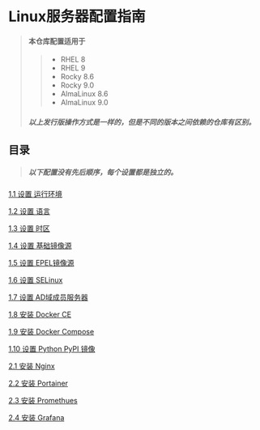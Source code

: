 Linux服务器配置指南
=
> #### 本仓库配置适用于
>> - RHEL 8
>> - RHEL 9
>> - Rocky 8.6
>> - Rocky 9.0
>> - AlmaLinux 8.6
>> - AlmaLinux 9.0 
> ##### 以上发行版操作方式是一样的，但是不同的版本之间依赖的仓库有区别。

目录
-
> ##### 以下配置没有先后顺序，每个设置都是独立的。
[1.1 设置 运行环境](guide/00_boot_mode.md)

[1.2 设置 语言](guide/01_language.md)

[1.3 设置 时区](guide/02_timezone.md)

[1.4 设置 基础镜像源](guide/03_mirrors.md)

[1.5 设置 EPEL镜像源](guide/09_epel.md)

[1.6 设置 SELinux](guide/04_SELinux.md)

[1.7 设置 AD域成员服务器](guide/05_windows_domain.md)

[1.8 安装 Docker CE](guide/06_docker-ce.md)

[1.9 安装 Docker Compose](guide/07_docker-compose.md)

[1.10 设置 Python PyPI 镜像](guide/08_python_pypi.md)

[2.1 安装 Nginx](guide/11_nginx.md)

[2.2 安装 Portainer](guide/10_portainer.md)

[2.3 安装 Promethues](guide/12_promethues.md)

[2.4 安装 Grafana](guide/10_grafana.md)
